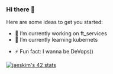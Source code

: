 ### Hi there 👋

<!--
**DaDvoy/DaDvoy** is a ✨ _special_ ✨ repository because its `README.md` (this file) appears on your GitHub profile.
-->
Here are some ideas to get you started:

- 🔭 I’m currently working on ft_services
- 🌱 I’m currently learning kubernets
<!--
- 👯 I’m looking to collaborate on ...
- 🤔 I’m looking for help with ...
- 💬 Ask me about ...
- 📫 How to reach me: ...
- 😄 Pronouns: ...
-->
- ⚡ Fun fact: I wanna be DeVops))

[![jaeskim's 42 stats](https://badge42.herokuapp.com/api/stats/lmushroo?darkmode=true)](https://github.com/DaDvoy)

